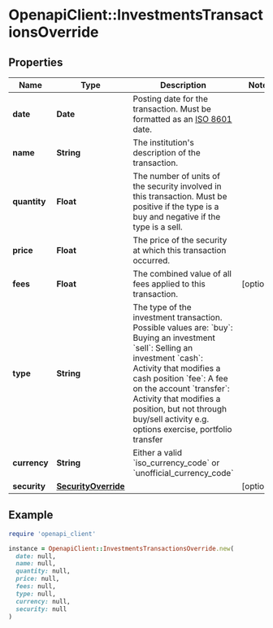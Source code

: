 # OpenapiClient::InvestmentsTransactionsOverride

## Properties

| Name | Type | Description | Notes |
| ---- | ---- | ----------- | ----- |
| **date** | **Date** | Posting date for the transaction. Must be formatted as an [ISO 8601](https://wikipedia.org/wiki/ISO_8601) date. |  |
| **name** | **String** | The institution&#39;s description of the transaction. |  |
| **quantity** | **Float** | The number of units of the security involved in this transaction. Must be positive if the type is a buy and negative if the type is a sell. |  |
| **price** | **Float** | The price of the security at which this transaction occurred. |  |
| **fees** | **Float** | The combined value of all fees applied to this transaction. | [optional] |
| **type** | **String** | The type of the investment transaction. Possible values are: &#x60;buy&#x60;: Buying an investment &#x60;sell&#x60;: Selling an investment &#x60;cash&#x60;: Activity that modifies a cash position &#x60;fee&#x60;: A fee on the account &#x60;transfer&#x60;: Activity that modifies a position, but not through buy/sell activity e.g. options exercise, portfolio transfer |  |
| **currency** | **String** | Either a valid &#x60;iso_currency_code&#x60; or &#x60;unofficial_currency_code&#x60; |  |
| **security** | [**SecurityOverride**](SecurityOverride.md) |  | [optional] |

## Example

```ruby
require 'openapi_client'

instance = OpenapiClient::InvestmentsTransactionsOverride.new(
  date: null,
  name: null,
  quantity: null,
  price: null,
  fees: null,
  type: null,
  currency: null,
  security: null
)
```

